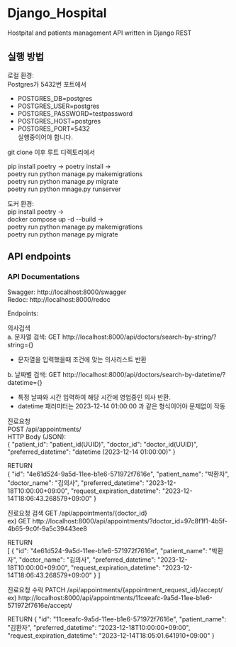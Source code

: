 # Django_Hospital

Hostpital and patients management API written in Django REST

## 실행 방법

로컬 환경:  
Postgres가 5432번 포트에서

- POSTGRES_DB=postgres
- POSTGRES_USER=postgres
- POSTGRES_PASSWORD=testpassword
- POSTGRES_HOST=postgres
- POSTGRES_PORT=5432  
  실행중이어야 합니다.

git clone 이후 루트 디렉토리에서

pip install poetry -> poetry install ->  
poetry run python manage.py makemigrations  
poetry run python manage.py migrate  
poetry run python mnage.py runserver

도커 환경:  
pip install poetry ->  
docker compose up -d --build ->  
poetry run python manage.py makemigrations  
poetry run python manage.py migrate

## API endpoints

### API Documentations

Swagger: http://localhost:8000/swagger  
Redoc: http://localhost:8000/redoc

Endpoints:

의사검색  
a. 문자열 검색: GET http://localhost:8000/api/doctors/search-by-string/?string={}

- 문자열을 입력했을때 조건에 맞는 의사리스트 반환

b. 날짜별 검색: GET http://localhost:8000/api/doctors/search-by-datetime/?datetime={}

- 특정 날짜와 시간 입력하여 해당 시간에 영업중인 의사 반환.
- datetime 패러미터는 2023-12-14 01:00:00 과 같은 형식이어야 문제없이 작동

진료요청  
POST /api/appointments/  
HTTP Body (JSON):  
{
"patient_id": "patient_id(UUID)",
"doctor_id": "doctor_id(UUID)",
"preferred_datetime": "datetime (2023-12-14 01:00:00)"
}

RETURN  
{
"id": "4e61d524-9a5d-11ee-b1e6-571972f7616e",
"patient_name": "박환자",
"doctor_name": "김의사",
"preferred_datetime": "2023-12-18T10:00:00+09:00",
"request_expiration_datetime": "2023-12-14T18:06:43.268579+09:00"
}

진료요청 검색
GET /api/appointments/{doctor_id}  
ex) GET http://localhost:8000/api/appointments/?doctor_id=97c8f1f1-4b5f-4b65-9c0f-9a5c39443ee8

RETURN  
[
{
"id": "4e61d524-9a5d-11ee-b1e6-571972f7616e",
"patient_name": "박환자",
"doctor_name": "김의사",
"preferred_datetime": "2023-12-18T10:00:00+09:00",
"request_expiration_datetime": "2023-12-14T18:06:43.268579+09:00"
}
]

진료요청 수락
PATCH /api/appointments/{appointment_request_id}/accept/  
ex) http://localhost:8000/api/appointments/11ceeafc-9a5d-11ee-b1e6-571972f7616e/accept/

RETURN
{
"id": "11ceeafc-9a5d-11ee-b1e6-571972f7616e",
"patient_name": "김환자",
"preferred_datetime": "2023-12-18T10:00:00+09:00",
"request_expiration_datetime": "2023-12-14T18:05:01.641910+09:00"
}
